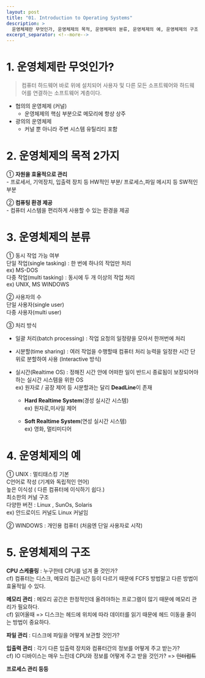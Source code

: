 ```yaml
---
layout: post
title: "01. Introduction to Operating Systems"
description: >
  운영체제란 무엇인가, 운영체제의 목적, 운영체제의 분류, 운영체제의 예, 운영체제의 구조
excerpt_separator: <!--more-->
---
```


<!--more-->

# 1. 운영체제란 무엇인가?

> 컴퓨터 하드웨어 바로 위에 설치되어 사용자 및 다른 모든 소프트웨어와 하드웨어를 연결하는 소프트웨어 계층이다.

- 협의의 운영체제 (커널)
  - 운영체제의 핵심 부분으로 메모리에 항상 상주
- 광의의 운영체제
  - 커널 뿐 아니라 주변 시스템 유틸리티 포함

# 2. 운영체제의 목적 2가지
① **자원을 효율적으로 관리** <br/>
\- 프로세서, 기억장치, 입출력 장치 등 HW적인 부분/ 프로세스,파일 메시지 등 SW적인 부분<br/>

② **컴퓨팅 환경 제공** <br/> 
\- 컴퓨터 시스템을 편리하게 사용할 수 있는 환경을 제공


# 3. 운영체제의 분류

① 동시 작업 가능 여부<br/>
단일 작업(single tasking) : 한 번에 하나의 작업만 처리<br/> 
ex) MS-DOS <br/>
다중 작업(multi tasking) : 동시에 두 개 이상의 작업 처리 <br/>
ex) UNIX, MS WINDOWS

② 사용자의 수<br/>
단일 사용자(single user)<br/>
다중 사용자(multi user)

③ 처리 방식<br/>
- 일괄 처리(batch processing) : 작업 요청의 일정량을 모아서 한꺼번에 처리<br/>

- 시분할(time sharing) : 여러 작업을 수행할때 컴퓨터 처리 능력을 일정한 시간 단위로 분할하여 사용 (Interactive 방식) <br/>

- 실시간(Realtime OS) : 정해진 시간 안에 어떠한 일이 반드시 종료됨이 보장되어야 하는 실시간 시스템을 위한 OS<br/>
ex) 원자로 / 공장 제어 등 시분할과는 달리 **DeadLine**이 존재
  - **Hard Realtime System**(경성 실시간 시스템)<br/> ex) 원자로,미사일 제어

  - **Soft Realtime System**(연성 실시간 시스템)<br/> ex) 영화, 멀티미디어

# 4. 운영체제의 예
① UNIX : 멀티태스킹 기본 <br/>
C언어로 작성 (기계와 독립적인 언어) <br/>
높은 이식성 ( 다른 컴퓨터에 이식하기 쉽다.) <br/>
최소한의 커널 구조<br/>
다양한 버전 : Linux , SunOs, Solaris<br/>
ex) 안드로이드 커널도 Linux 커널임

② WINDOWS : 개인용 컴퓨터 (처음엔 단일 사용자로 시작)

# 5. 운영체제의 구조
**CPU 스케줄링** : 누구한테 CPU를 넘겨 줄 것인가?<br/>
cf) 컴퓨터는 디스크, 메모리 접근시간 등이 다르기 때문에 FCFS 방법말고 다른 방법이 효율적일 수 있다. <br/>

**메모리 관리** : 메모리 공간은 한정적인데 올려야하는 프로그램이 많기 때문에 메모리 관리가 필요하다.<br/>
cf) 읽어올때 => 디스크는 헤드에 위치에 따라 데이터를 읽기 때문에 헤드 이동을 줄이는 방법이 중요하다. <br/>

**파일 관리** : 디스크에 파일을 어떻게 보관할 것인가?<br/>

**입출력 관리** : 각기 다른 입출력 장치와 컴퓨터간의 정보를 어떻게 주고 받는가?<br/>
cf) IO 디바이스는 매우 느린데 CPU와 정보를 어떻게 주고 받을 것인가? => ~~인터럽트~~

**프로세스 관리 등등**